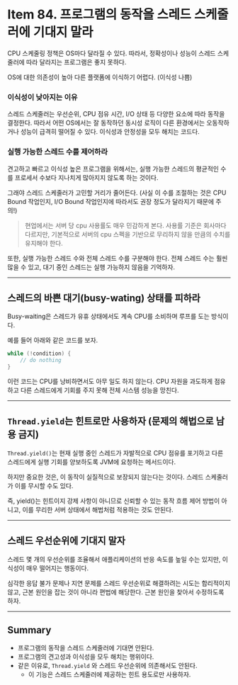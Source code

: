 # Item 84. 프로그램의 동작을 스레드 스케줄러에 기대지 말라
CPU 스케줄링 정책은 OS마다 달라질 수 있다. 따라서, 정확성이나 성능이 스레드 스케줄러에 따라 달라지는 프로그램은 좋지 못하다.


OS에 대한 의존성이 높아 다른 플랫폼에 이식하기 어렵다. (이식성 나쁨)


### 이식성이 낮아지는 이유
스레드 스케줄러는 우선순위, CPU 점유 시간, I/O 상태 등 다양한 요소에 따라 동작을 결정한다. 따라서 어떤 OS에서는 잘 동작하던 동시성 로직이 다른 환경에서는 오동작하거나 성능이 급격히 떨어질 수 있다. 이식성과 안정성을 모두 해치는 코드다.


### 실행 가능한 스레드 수를 제어하라
견고하고 빠르고 이식성 높은 프로그램을 위해서는, 실행 가능한 스레드의 평균적인 수를 프로세서 수보다 지나치게 많아지지 않도록 하는 것이다. 


그래야 스레드 스케줄러가 고민할 거리가 줄어든다. (사실 이 수를 조절하는 것은 CPU Bound 작업인지, I/O Bound 작업인지에 따라서도 권장 정도가 달라지기 때문에 주의!)


> 현업에서는 서버 당 cpu 사용률도 매우 민감하게 본다. 사용률 기준은 회사마다 다르지만, 기본적으로 서버의 cpu 스펙을 기반으로 무리하지 않을 만큼의 수치를 유지해야 한다.


또한, 실행 가능한 스레드 수와 전체 스레드 수를 구분해야 한다. 전체 스레드 수는 훨씬 많을 수 있고, 대기 중인 스레드는 실행 가능하지 않음을 기억하자.


---
## 스레드의 바쁜 대기(busy-wating) 상태를 피하라
Busy-waiting은 스레드가 유휴 상태에서도 계속 CPU를 소비하며 루프를 도는 방식이다. 


예를 들어 아래와 같은 코드를 보자.


```java
while (!condition) {
    // do nothing
}
```


이런 코드는 CPU를 낭비하면서도 아무 일도 하지 않는다. CPU 자원을 과도하게 점유하고 다른 스레드에게 기회를 주지 못해 전체 시스템 성능을 망친다.


---
## `Thread.yield`는 힌트로만 사용하자 (문제의 해법으로 남용 금지)
`Thread.yield()`는 현재 실행 중인 스레드가 자발적으로 CPU 점유를 포기하고 다른 스레드에게 실행 기회를 양보하도록 JVM에 요청하는 메서드이다.


하지만 중요한 것은, 이 동작이 실질적으로 보장되지 않는다는 것이다. 스레드 스케줄러가 이를 무시할 수도 있다. 


즉, yield()는 힌트이지 강제 사항이 아니므로 신뢰할 수 있는 동작 흐름 제어 방법이 아니고, 이를 무리한 서버 상태에서 해법처럼 적용하는 것도 안된다.



---
## 스레드 우선순위에 기대지 말자
스레드 몇 개의 우선순위를 조율해서 애플리케이션의 반응 속도를 높일 수는 있지만, 이식성이 매우 떨어지는 행동이다.


심각한 응답 불가 문제나 지연 문제를 스레드 우선순위로 해결하려는 시도는 합리적이지 않고, 근본 원인을 잡는 것이 아니라 편법에 해당한다. 근본 원인을 찾아서 수정하도록 하자.


---
## Summary
- 프로그램의 동작을 스레드 스케줄러에 기대면 안된다.
- 프로그램의 견고성과 이식성을 모두 해치는 행위이다.
- 같은 이유로, `Thread.yield` 와 스레드 우선순위에 의존해서도 안된다.
    - 이 기능은 스레드 스케줄러에 제공하는 힌트 용도로만 사용하자.
